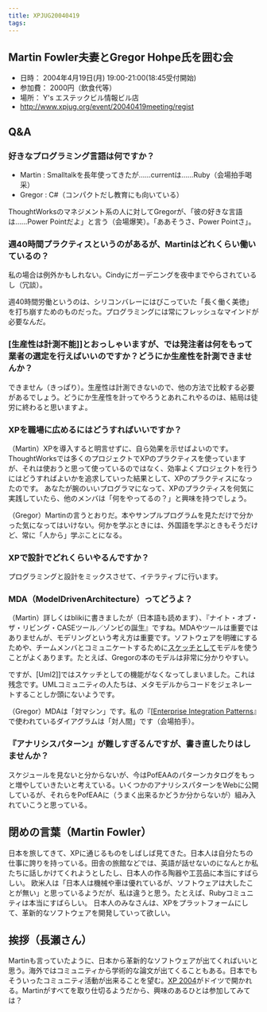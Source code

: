 ```yaml
---
title: XPJUG20040419
tags: 
---
```


## Martin Fowler夫妻とGregor Hohpe氏を囲む会

* 日時： 2004年4月19日(月) 19:00-21:00(18:45受付開始)
* 参加費： 2000円（飲食代等）
* 場所： Y's エステックビル情報ビル店
* http://www.xpjug.org/event/20040419meeting/regist

## Q&A

### 好きなプログラミング言語は何ですか？

* Martin : Smalltalkを長年使ってきたが……currentは……Ruby（会場拍手喝采）
* Gregor : C#（コンパクトだし教育にも向いている）

ThoughtWorksのマネジメント系の人に対してGregorが、「彼の好きな言語は……Power Pointだよ」と言う（会場爆笑）。「ああそうさ、Power Pointさ」。

### 週40時間プラクティスというのがあるが、Martinはどれくらい働いているの？

私の場合は例外かもしれない。Cindyにガーデニングを夜中までやらされているし（冗談）。

週40時間労働というのは、シリコンバレーにはびこっていた「長く働く美徳」を打ち崩すためのものだった。プログラミングには常にフレッシュなマインドが必要なんだ。

### [生産性は計測不能]]とおっしゃいますが、では発注者は何をもって業者の選定を行えばいいのですか？どうにか生産性を計測できませんか？

できません（きっぱり）。生産性は計測できないので、他の方法で比較する必要があるでしょう。どうにか生産性を計ってやろうとあれこれやるのは、結局は徒労に終わると思いますよ。

### XPを職場に広めるにはどうすればいいですか？

（Martin）XPを導入すると明言せずに、自ら効果を示せばよいのです。ThoughtWorksでは多くのプロジェクトでXPのプラクティスを使っていますが、それは使おうと思って使っているのではなく、効率よくプロジェクトを行うにはどうすればよいかを追求していった結果として、XPのプラクティスになったのです。
あなたが腕のいいプログラマになって、XPのプラクティスを何気に実践していたら、他のメンバは「何をやってるの？」と興味を持つでしょう。

（Gregor）Martinの言うとおりだ。本やサンプルプログラムを見ただけで分かった気になってはいけない。何かを学ぶときには、外国語を学ぶときもそうだけど、常に「人から」学ぶことになる。

### XPで設計でどれくらいやるんですか？

プログラミングと設計をミックスさせて、イテラティブに行います。

### MDA（ModelDrivenArchitecture）ってどうよ？

（Martin）詳しくはblikiに書きましたが（日本語も読めます）、『ナイト・オブ・ザ・リビング・CASEツール／ゾンビの誕生』ですね。MDAやツールは重要ではありませんが、モデリングという考え方は重要です。ソフトウェアを明確にするためや、チームメンバとコミュニケートするために[スケッチとして](/UmlAsSketch)モデルを使うことがよくあります。たとえば、Gregorの本のモデルは非常に分かりやすい。

ですが、[Uml2]]ではスケッチとしての機能がなくなってしまいました。これは残念です。UMLコミュニティの人たちは、メタモデルからコードをジェネレートすることしか頭にないようです。

（Gregor）MDAは「対マシン」です。私の『[[Enterprise Integration Patterns](http://www.eaipatterns.com/)』で使われているダイアグラムは「対人間」です（会場拍手）。

### 『アナリシスパターン』が難しすぎるんですが、書き直したりはしませんか？

スケジュールを見ないと分からないが、今はPofEAAのパターンカタログをもっと増やしていきたいと考えている。いくつかのアナリシスパターンをWebに公開しているが、それらをPofEAAに（うまく出来るかどうか分からないが）組み入れていこうと思っている。

## 閉めの言葉（Martin Fowler）

日本を旅してきて、XPに通じるものをしばしば見てきた。日本人は自分たちの仕事に誇りを持っている。田舎の旅館などでは、英語が話せないのになんとか私たちに話しかけてくれようとしたし、日本人の作る陶器や工芸品に本当にすばらしい。
欧米人は「日本人は機械や車は優れているが、ソフトウェアは大したことが無い」と思っているようだが、私は違うと思う。たとえば、Rubyコミュニティは本当にすばらしい。
日本人のみなさんは、XPをプラットフォームにして、革新的なソフトウェアを開発していって欲しい。

## 挨拶（長瀬さん）

Martinも言っていたように、日本から革新的なソフトウェアが出てくればいいと思う。海外ではコミュニティから学術的な論文が出てくることもある。日本でもそういったコミュニティ活動が出来ることを望む。[XP 2004](http://www.xp2004.org/)がドイツで開かれる。Martinがすべてを取り仕切るようだから、興味のあるひとは参加してみては？
